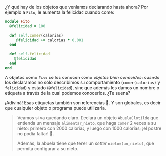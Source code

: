 ¿Y qué hay de los objetos que veníamos declarando hasta ahora? Por ejemplo a `Fito`, le aumenta la felicidad cuando come: 

```ruby
module Fito
  @felicidad = 100
  
  def self.comer(calorias)
     @felicidad += calorias * 0.001
  end
  
  def self.felicidad
    @felicidad
  end
end
```

A objetos como `Fito` se los conocen como _objetos bien conocidos_: cuando los declaramos no sólo describimos su comportamiento (`comer(calorias)` y `felicidad`) y estado (`@felicidad`), sino que además les damos un nombre o etiqueta a través de la cual podemos conocerlos. ¿Te suena?

¡Adiviná! Esas etiquetas también son referencias :tada:. Y son globales, es decir que cualquier objeto o programa puede utilizarla. 

> Veamos si va quedando claro. Declará un objeto `AbuelaClotilde` que entienda un mensaje `alimentar_nieto`, que haga `comer` 2 veces a su nieto: primero con 2000 calorias, y luego con 1000 calorías; ¡el postre no podía faltar! :cake:.  
> 
> Además, la abuela tiene que tener un _setter_ `nieto=(un_nieto)`, que permita configurar a su nieto. 